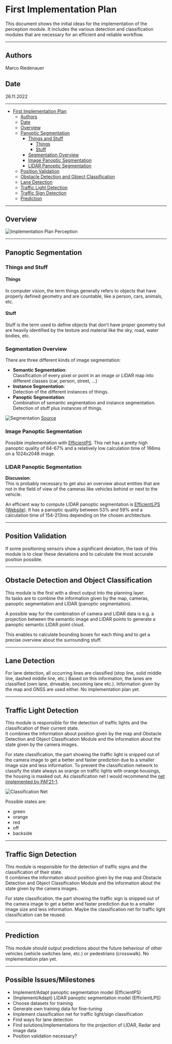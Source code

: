 # First Implementation Plan

This document shows the initial ideas for the implementation of the perception module.
It includes the various detection and classification modules that are necessary for an efficient and reliable workflow.

---

## Authors

Marco Riedenauer

## Date

26.11.2022

---
<!-- TOC -->
* [First Implementation Plan](#first-implementation-plan)
  * [Authors](#authors)
  * [Date](#date)
  * [Overview](#overview)
  * [Panoptic Segmentation](#panoptic-segmentation)
    * [Things and Stuff](#things-and-stuff)
      * [Things](#things)
      * [Stuff](#stuff)
    * [Segmentation Overview](#segmentation-overview)
    * [Image Panoptic Segmentation](#image-panoptic-segmentation)
    * [LIDAR Panoptic Segmentation](#lidar-panoptic-segmentation)
  * [Position Validation](#position-validation)
  * [Obstacle Detection and Object Classification](#obstacle-detection-and-object-classification)
  * [Lane Detection](#lane-detection)
  * [Traffic Light Detection](#traffic-light-detection)
  * [Traffic Sign Detection](#traffic-sign-detection)
  * [Prediction](#prediction)
<!-- TOC -->

---

## Overview

![Implementation Plan Perception](../../00_assets/implementation_plan_perception.jpg)

---

## Panoptic Segmentation

### Things and Stuff

#### Things

In computer vision, the term things generally refers to objects that have properly defined geometry and are countable, like a person, cars, animals, etc.

#### Stuff

Stuff is the term used to define objects that don’t have proper geometry but are heavily identified by the texture and material like the sky, road, water bodies, etc.

### Segmentation Overview

There are three different kinds of image segmentation:

* **Semantic Segmentation**: \
    Classification of every pixel or point in an image or LIDAR map into different classes (car, person, street, ...)
* **Instance Segmentation**: \
    Detection of the different instances of things.
* **Panoptic Segmentation**: \
    Combination of semantic segmentation and instance segmentation. Detection of stuff plus instances of things.

![Segmentation](../../00_assets/segmentation.png)
[Source](https://www.v7labs.com/blog/panoptic-segmentation-guide)

### Image Panoptic Segmentation

Possible implementation with [EfficientPS](https://arxiv.org/pdf/2004.02307.pdf).
This net has a pretty high panoptic quality of 64-67% and a relatively low calculation
time of 166ms on a 1024x2048 image.

### LIDAR Panoptic Segmentation

**Discussion**: \
This is probably necessary to get also an overview about entities that are not in the field of view of the cameras
like vehicles behind or next to the vehicle.

An efficient way to compute LIDAR panoptic segmentation is [EfficientLPS](https://arxiv.org/pdf/2102.08009.pdf) ([Website](http://lidar-panoptic.cs.uni-freiburg.de/)).
It has a panoptic quality between 53% and 59% and a calculation time of 154-213ms depending on the chosen architecture.

---

## Position Validation

If some positioning sensors show a significant deviation, the task of this module is to
clear these deviations and to calculate the most accurate position possible.

---

## Obstacle Detection and Object Classification

This module is the first with a direct output into the planning layer. \
Its tasks are to combine the information given by the map, cameras, panoptic segmentation
and LIDAR (panoptic segmentation).

A possible way for the combination of camera and LIDAR data is e.g. a projection between
the semantic image and LIDAR points to generate a panoptic semantic LIDAR point cloud.

This enables to calculate bounding boxes for each thing and to get a precise overview about the surrounding stuff.

---

## Lane Detection

For lane detection, all occurring lines are classified (stop line, solid middle line, dashed middle line, etc.)
Based on this information, the lanes are classified (own lane, driveable, oncoming lane etc.). Information given by the
map and GNSS are used either.
No implementation plan yet.

---

## Traffic Light Detection

This module is responsible for the detection of traffic lights and the classification of their current state. \
It combines the information about position given by the map and Obstacle Detection and Object Classification Module and
the information about the state given by the camera images.

For state classification, the part showing the traffic light is snipped out of the camera image to get a better and
faster prediction due to a smaller image size and less information. To prevent the classification network to classify
the state always as orange on traffic lights with orange housings, the housing is masked out.
As classification net I would recommend the [net implemented by PAF21-1](https://github.com/ll7/paf21-1/blob/e5fa2941e11b5570780d256cfb7793f3bfd87ee5/components/perception/node/src/perception/traffic_light_detection/tld_training.py#L20).

![Classification Net](https://raw.githubusercontent.com/ll7/paf21-1/master/imgs/ConvolutionNetwork.png)

Possible states are:

* green
* orange
* red
* off
* backside

---

## Traffic Sign Detection

This module is responsible for the detection of traffic signs and the classification of their state. \
It combines the information about position given by the map and Obstacle Detection and Object Classification Module and
the information about the state given by the camera images.

For state classification, the part showing the traffic sign is snipped out of the camera image to get a better and
faster prediction due to a smaller image size and less information.
Maybe the classification net for traffic light classification can be reused.

---

## Prediction

This module should output predictions about the future behaviour of other vehicles
(vehicle switches lane, etc.) or pedestrians (crosswalk).
No implementation plan yet.

---

## Possible Issues/Milestones

* Implement/Adapt panoptic segmentation model (EfficientPS)
* (Implement/Adapt) LIDAR panoptic segmentation model (EfficientLPS)
* Choose datasets for training
* Generate own training data for fine-tuning
* Implement classification net for traffic light/sign classification
* Find ways for lane detection
* Find solutions/implementations for the projection of LIDAR, Radar and image data
* Position validation necessary?
